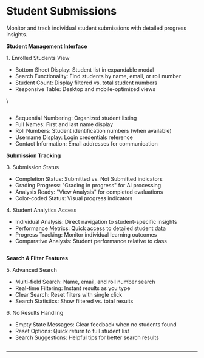 # Student Submissions

Monitor and track individual student submissions with detailed progress insights.

**Student Management Interface**

1\. Enrolled Students View

* Bottom Sheet Display: Student list in expandable modal
* Search Functionality: Find students by name, email, or roll number
* Student Count: Display filtered vs. total student numbers
* Responsive Table: Desktop and mobile-optimized views

\


<figure><img src="../../.gitbook/assets/Screenshot 2025-08-21 at 9.48.51 PM.png" alt=""><figcaption></figcaption></figure>

* Sequential Numbering: Organized student listing
* Full Names: First and last name display
* Roll Numbers: Student identification numbers (when available)
* Username Display: Login credentials reference
* Contact Information: Email addresses for communication

**Submission Tracking**

3\. Submission Status

* Completion Status: Submitted vs. Not Submitted indicators
* Grading Progress: "Grading in progress" for AI processing
* Analysis Ready: "View Analysis" for completed evaluations
* Color-coded Status: Visual progress indicators

4\. Student Analytics Access

* Individual Analysis: Direct navigation to student-specific insights
* Performance Metrics: Quick access to detailed student data
* Progress Tracking: Monitor individual learning outcomes
* Comparative Analysis: Student performance relative to class

<figure><img src="../../.gitbook/assets/Screenshot 2025-08-21 at 9.49.40 PM.png" alt=""><figcaption></figcaption></figure>

**Search & Filter Features**

5\. Advanced Search

* Multi-field Search: Name, email, and roll number search
* Real-time Filtering: Instant results as you type
* Clear Search: Reset filters with single click
* Search Statistics: Show filtered vs. total results

6\. No Results Handling

* Empty State Messages: Clear feedback when no students found
* Reset Options: Quick return to full student list
* Search Suggestions: Helpful tips for better search results

<figure><img src="../../.gitbook/assets/Screenshot 2025-08-21 at 9.50.30 PM.png" alt=""><figcaption></figcaption></figure>

***

#### &#x20;
